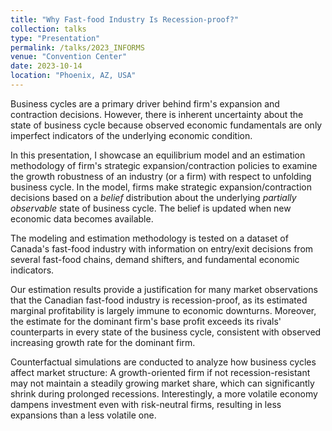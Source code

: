 ```yaml
---
title: "Why Fast-food Industry Is Recession-proof?"
collection: talks
type: "Presentation"
permalink: /talks/2023_INFORMS
venue: "Convention Center"
date: 2023-10-14
location: "Phoenix, AZ, USA"
---
```


Business cycles are a primary driver behind firm's expansion and contraction decisions. 
However, there is inherent uncertainty about the state of business cycle because observed economic fundamentals are only imperfect indicators of the underlying economic condition. 

In this presentation, I showcase an equilibrium model and an estimation methodology of firm's strategic expansion/contraction policies to examine the growth robustness of an industry (or a firm) with respect to unfolding business cycle. 
In the model, firms make strategic expansion/contraction decisions based on a *belief* distribution about the underlying *partially observable* state of business cycle. 
The belief is updated when new economic data becomes available. 

The modeling and estimation methodology is tested on a dataset of Canada's fast-food industry with information on entry/exit decisions from several fast-food chains, demand shifters, and fundamental economic indicators. 

Our estimation results provide a justification for many market observations that the Canadian fast-food industry is recession-proof, as its estimated marginal profitability is largely immune to economic downturns. 
Moreover, the estimate for the dominant firm's base profit exceeds its rivals' counterparts in every state of the business cycle, consistent with observed increasing growth rate for the dominant firm. 

Counterfactual simulations are conducted to analyze how business cycles affect market structure: 
A growth-oriented firm if not recession-resistant may not maintain a steadily growing market share, which can significantly shrink during prolonged recessions. 
Interestingly, a more volatile economy dampens investment even with risk-neutral firms, resulting in less expansions than a less volatile one.